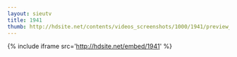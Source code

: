 ```yaml
---
layout: sieutv
title: 1941
thumb: http://hdsite.net/contents/videos_screenshots/1000/1941/preview_360p.mp4.jpg
---
```

{% include iframe src='http://hdsite.net/embed/1941' %}
 
